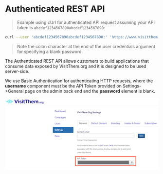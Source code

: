 # Authenticated REST API

> Example using cUrl for authenticated API request assuming your API token is `abcdef1234567890abcdef1234567890`:

```bash
curl --user 'abcdef1234567890abcdef1234567890:' 'https://www.visitthem.org/api/v1/memberships/for_area/NY-1'
```

> Note the colon character at the end of the user credentials argument for specifying a blank password.

The Authenticated REST API allows customers to build applications that consume data exposed by VisitThem.org and it is designed to be used server-side.

We use Basic Authentication for authenticating HTTP requests, where the **username** component must be the API Token provided on Settings->General page on the admin back end and the **password** element is blank.

![API Token](/images/api_token.png)
